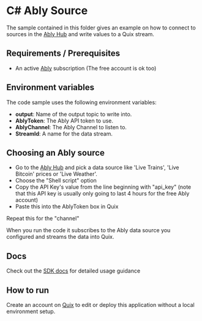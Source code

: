 # C# Ably Source
The sample contained in this folder gives an example on how to connect to sources in the [Ably Hub](https://ably.com/hub) and write values to a Quix stream.

## Requirements / Prerequisites
 - An active [Ably](https://ably.com/) subscription (The free account is ok too)

## Environment variables

The code sample uses the following environment variables:

- **output**: Name of the output topic to write into.
- **AblyToken**: The Ably API token to use.
- **AblyChannel**: The Ably Channel to listen to.
- **StreamId**: A name for the data stream.

## Choosing an Ably source

 - Go to the [Ably Hub](https://ably.com/hub) and pick a data source like 'Live Trains', 'Live Bitcoin' prices or 'Live Weather'.
 - Choose the "Shell script" option
 - Copy the API Key's value from the line beginning with "api_key" (note that this API key is usually only going to last 4 hours for the free Ably account)
 - Paste this into the AblyToken box in Quix

Repeat this for the "channel"

When you run the code it subscribes to the Ably data source you configured and streams the data into Quix.

## Docs
Check out the [SDK docs](https://quix.ai/docs/sdk/introduction.html) for detailed usage guidance

## How to run
Create an account on [Quix](https://portal.platform.quix.ai/self-sign-up?xlink=github) to edit or deploy this application without a local environment setup.
